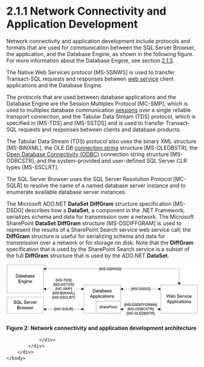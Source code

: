 <html dir="LTR" xmlns:mshelp="http://msdn.microsoft.com/mshelp" xmlns:ddue="http://ddue.schemas.microsoft.com/authoring/2003/5" xmlns:xlink="http://www.w3.org/1999/xlink" xmlns:tool="http://www.microsoft.com/tooltip">
    <head>
        <meta http-equiv="Content-Type" content="text/html; CHARSET=utf-8"></meta>
        <meta name="save" content="history"></meta>
        <title>2.1.1 Network Connectivity and Application Development</title>
        <xml>
            <mshelp:toctitle title="2.1.1 Network Connectivity and Application Development"></mshelp:toctitle>
            <mshelp:rltitle title="[MS-SSSO]: Network Connectivity and Application Development"></mshelp:rltitle>
            <mshelp:keyword index="A" term="5a04be42-3dc8-4041-b79e-f7545aadedaf"></mshelp:keyword>
            <mshelp:attr name="DCSext.ContentType" value="open specification"></mshelp:attr>
            <mshelp:attr name="AssetID" value="5a04be42-3dc8-4041-b79e-f7545aadedaf"></mshelp:attr>
            <mshelp:attr name="TopicType" value="kbRef"></mshelp:attr>
            <mshelp:attr name="DCSext.Title" value="[MS-SSSO]: Network Connectivity and Application Development" />
        </xml>
    </head>
    <body>
        <div id="header">
            <h1 class="heading">2.1.1 Network Connectivity and Application Development</h1>
        </div>
        <div id="mainSection">
            <div id="mainBody">
                <div id="allHistory" class="saveHistory"></div>
                <div id="sectionSection0" class="section" name="collapseableSection">
                    

<p>Network connectivity and application development include
protocols and formats that are used for communication between the SQL Server
Browser, the application, and the Database Engine, as shown in the following
figure. For more information about the Database Engine, see section <a href="cebb1dbf-9d7c-4732-bcbf-62ee147c41da.md">2.1.5</a>.</p>

<p>The Native Web Services protocol <mshelp:link keywords="de41906d-ae82-406b-8ad6-2504bf966536" tabindex="0">[MS-SSNWS]</mshelp:link>
is used to transfer Transact-SQL requests and responses between <a href="20049766-3c6e-4f20-a20e-64785e88f6f2.md#gt_a96bfb18-c329-40f5-89fd-df7a94b89882">web service</a> client
applications and the Database Engine.</p>

<p>The protocols that are used between database applications
and the Database Engine are the Session Multiplex Protocol <mshelp:link keywords="04c8edde-371d-4af5-bb33-a39b3948f0af" tabindex="0">[MC-SMP]</mshelp:link>,
which is used to multiplex database communication <a href="20049766-3c6e-4f20-a20e-64785e88f6f2.md#gt_0cd96b80-a737-4f06-bca4-cf9efb449d12">sessions</a> over a single
reliable transport connection, and the Tabular Data Stream (TDS) protocol,
which is specified in <mshelp:link keywords="b46a581a-39de-4745-b076-ec4dbb7d13ec" tabindex="0">[MS-TDS]</mshelp:link>
and <mshelp:link keywords="dab36a48-6c13-44c7-954a-0f5c8623590d" tabindex="0">[MS-SSTDS]</mshelp:link>
and is used to transfer Transact-SQL requests and responses between clients and
database products.</p>

<p>The Tabular Data Stream (TDS) protocol also uses the binary
XML structure <mshelp:link keywords="11ab6e8d-2472-44d1-a9e6-bddf000e12f6" tabindex="0">[MS-BINXML]</mshelp:link>,
the OLE DB <a href="20049766-3c6e-4f20-a20e-64785e88f6f2.md#gt_03a9d0ca-2f10-4f3d-b910-052714a96f7d">connection string</a>
structure <mshelp:link keywords="774039da-09c1-4b24-b53b-8f9ae019830c" tabindex="0">[MS-OLEDBSTR]</mshelp:link>,
the <a href="20049766-3c6e-4f20-a20e-64785e88f6f2.md#gt_7883fa02-8dc0-4154-894f-fe3a7bff153e">Open Database
Connectivity (ODBC)</a> connection string structure <mshelp:link keywords="13b4e848-b36c-4b11-acce-d6bf199d5391" tabindex="0">[MS-ODBCSTR]</mshelp:link>,
and the system-provided and user-defined SQL Server CLR types <mshelp:link keywords="77460aa9-8c2f-4449-a65e-1d649ebd77fa" tabindex="0">[MS-SSCLRT]</mshelp:link>.</p>

<p>The SQL Server Browser uses the SQL Server Resolution
Protocol <mshelp:link keywords="1ea6e25f-bff9-4364-ba21-5dc449a601b7" tabindex="0">[MC-SQLR]</mshelp:link>
to resolve the name of a named database server instance and to enumerate
available database server instances. </p>

<p>The Microsoft ADO.NET <b>DataSet</b> <b>DiffGram</b>
structure specification <mshelp:link keywords="a0102bae-8980-4c2a-9edf-56f215b08308" tabindex="0">[MS-DSDG]</mshelp:link>
describes how a <b>DataSet</b>, a component in the .NET Framework, serializes
schema and data for transmission over a network. The Microsoft SharePoint <b>DataSet</b>
<b>DiffGram</b> structure <mshelp:link keywords="021e1033-8322-486d-a4de-56075686a09e" tabindex="0">[MS-DSDIFFGRAM]</mshelp:link>
is used to represent the results of a SharePoint Search service web service
call; the <b>DiffGram</b> structure is useful for serializing schema and data
for transmission over a network or for storage on disk. Note that the <b>DiffGram</b>
specification that is used by the SharePoint Search service is a subset of the
full <b>DiffGram</b> structure that is used by the ADO.NET <b>DataSet</b>.</p>

<p><img id="MS-SSSO_pict6b4eb212-45d7-4022-8b14-1bbb13a6ad35.png" src="MS-SSSO_files/image002.png" alt="Network connectivity and application development architecture" title="Network connectivity and application development architecture"></p>

<p><b>Figure 2: Network connectivity and application development
architecture</b></p>


                </div>
            </div>
        </div>
    </body>
</html>